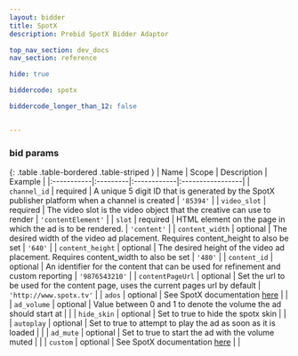 ```yaml
---
layout: bidder
title: SpotX
description: Prebid SpotX Bidder Adaptor

top_nav_section: dev_docs
nav_section: reference

hide: true

biddercode: spotx

biddercode_longer_than_12: false


---
```


### bid params

{: .table .table-bordered .table-striped }
| Name | Scope | Description | Example |
|:-----------|:---------|:------------|:-----------------|
| `channel_id` | required | A unique 5 digit ID that is generated by the SpotX publisher platform when a channel is created | `'85394'` |
| `video_slot` | required | The video slot is the video object that the creative can use to render | `'contentElement'` |
| `slot` | required | HTML element on the page in which the ad is to be rendered. | `'content'` |
| `content_width` | optional | The desired width of the video ad placement. Requires content_height to also be set | `'640'` |
| `content_height` | optional | The desired height of the video ad placement. Requires content_width to also be set | `'480'` |
| `content_id` | optional | An identifier for the content that can be used for refinement and custom reporting | `'9876543210'` |
| `contentPageUrl` | optional | Set the url to be used for the content page, uses the current pages url by default | `'http://www.spotx.tv'` |
| `ados` | optional | See SpotX documentation [here](https://developer.spotxchange.com/content/local/docs/sdkDocs/DirectSdk/README.md#sending-query-parameters-to-spotmarket) | |
| `ad_volume` | optional | Value between 0 and 1 to denote the volume the ad should start at | |
| `hide_skin` | optional | Set to true to hide the spotx skin | |
| `autoplay` | optional | Set to true to attempt to play the ad as soon as it is loaded | |
| `ad_mute` | optional | Set to true to start the ad with the volume muted | |
| `custom` | optional | See SpotX documentation [here](https://developer.spotxchange.com/content/local/docs/sdkDocs/DirectSdk/README.md#custom-property-for-key-value-pair-reporting) | |
